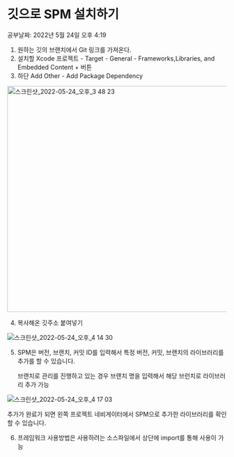 # 깃으로 SPM 설치하기

공부날짜: 2022년 5월 24일 오후 4:19

1. 원하는 깃의 브랜치에서 Git 링크를 가져온다.
2. 설치할 Xcode 프로젝트 - Target - General - Frameworks,Libraries, and Embedded Content + 버튼
3. 하단 Add Other - Add Package Dependency

<img width="519" alt="스크린샷_2022-05-24_오후_3 48 23" src="https://user-images.githubusercontent.com/76529148/169972685-974d0107-ec62-4d25-b0da-97fdc328ec89.png">
    
4. 복사해온 깃주소 붙여넣기
    
![스크린샷_2022-05-24_오후_4 14 30](https://user-images.githubusercontent.com/76529148/169972677-5c5ca5a0-7077-48ff-abd2-a34fbf1c57e6.png)
    
5. SPM은 버전, 브랜치, 커밋 ID를 입력해서 특정 버전, 커밋, 브랜치의 라이브러리를 추가를 할 수 있습니다.
    
    브랜치로 관리를 진행하고 있는 경우 브랜치 명을 입력해서 해당 브런치로 라이브러리 추가 가능
    
![스크린샷_2022-05-24_오후_4 17 03](https://user-images.githubusercontent.com/76529148/169972669-00e8652b-6711-4fce-b609-55e5d0ee5daf.png)

추가가 완료가 되면 왼쪽 프로젝트 네비게이터에서 SPM으로 추가한 라이브러리를 확인 할 수 있습니다.

6. 프레임워크 사용방법은 사용하려는 소스파일에서 상단에 import를 통해 사용이 가능
